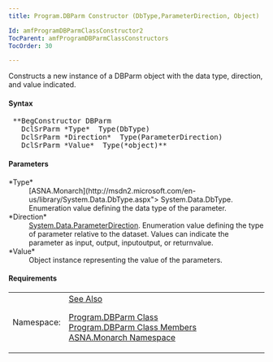 ```yaml
---
title: Program.DBParm Constructor (DbType,ParameterDirection, Object)

Id: amfProgramDBParmClassConstructor2
TocParent: amfProgramDBParmClassConstructors
TocOrder: 30

---
```


Constructs a new instance of a DBParm object with the data type, direction, and value indicated.

#### Syntax
<pre class="syntax"> **BegConstructor DBParm
   DclSrParm *Type*  Type(DbType)
   DclSrParm *Direction*  Type(ParameterDirection)
   DclSrParm *Value*  Type(*object)**       </pre>

#### Parameters
<dl>
        <dt>
 *Type* 
        </dt>
        <dd>
          [ASNA.Monarch](http://msdn2.microsoft.com/en-us/library/System.Data.DbType.aspx">
        System.Data.DbType</a>. Enumeration value defining the data
        type of the parameter.</dd>
        <dt>
 *Direction* 
        </dt>
        <dd>
          <a href="http://msdn2.microsoft.com/en-us/library/system.data.parameterdirection.aspx">
        System.Data.ParameterDirection</a>.  Enumeration value
        defining the type of parameter relative to the dataset.
        Values can indicate the parameter as input, output,
        inputoutput, or returnvalue.</dd>
        <dt>
 *Value* 
        </dt>
        <dd>Object instance representing the value of the
        parameters.</dd>
</dl>

<!-- start -->

#### Requirements
<table class="dttable" cellspacing="0" cellpadding="4" width="60%">
           <colgroup>
            <col width="15%" style="font-weight:bold" />
            <col width="85%" />
          </colgroup>
          <tr>
            <td>Namespace:</td>
            <td><a href="amfMonarchNamespace.html)</td>
          </tr>
          <tr>
            <td>Assembly:</td>
            <td>ASNA.VisualRPG.Runtime.DLL</td>
          </tr>
         <tr>
            <td>Platforms:</td>
            <td> Windows Server 2012, Windows Server 2012 R2, Windows Server 2016, Windows 7, Windows 8 Pro, Windows 10 Pro</td>
         </tr>
</table>

<!-- end -->  

#### See Also
[ Program.DBParm Class](program-db-parm-class.html) <br /> [ Program.DBParm Class Members](program-db-parm-class-members.html) <br /> [ASNA.Monarch Namespace](monarch-namespace.html) 
